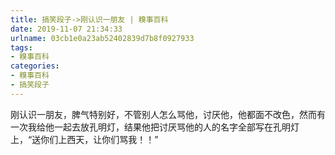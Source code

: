 ```yaml
---
title: 搞笑段子->刚认识一朋友 | 糗事百科
date: 2019-11-07 21:34:33
urlname: 03cb1e0a23ab52402839d7b8f0927933
tags: 
- 糗事百科
categories:
- 糗事百科
- 搞笑段子
---
```

刚认识一朋友，脾气特别好，不管别人怎么骂他，讨厌他，他都面不改色，然而有一次我给他一起去放孔明灯，结果他把讨厌骂他的人的名字全部写在孔明灯上，“送你们上西天，让你们骂我！！”


